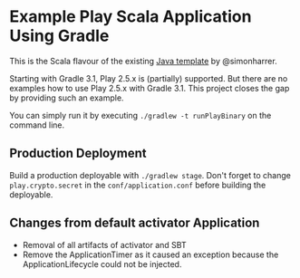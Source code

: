 # Example Play Scala Application Using Gradle

This is the Scala flavour of the existing [Java template](https://github.com/simonharrer/play-java-gradle-example) by @simonharrer.

Starting with Gradle 3.1, Play 2.5.x is (partially) supported. 
But there are no examples how to use Play 2.5.x with Gradle 3.1.
This project closes the gap by providing such an example. 

You can simply run it by executing `./gradlew -t runPlayBinary` on the command line.

## Production Deployment

Build a production deployable with `./gradlew stage`. Don't forget to change `play.crypto.secret` in the `conf/application.conf` before building the deployable.

## Changes from default activator Application

- Removal of all artifacts of activator and SBT
- Remove the ApplicationTimer as it caused an exception because the ApplicationLifecycle could not be injected.

